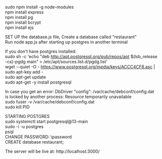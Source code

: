 sudo npm install -g node-modules  
npm install express  
npm install pg  
npm install bcrypt  
npm install ejs  
  
SET UP the database.js file, Create a database called "restaurant"  
Run node app.js after starting up postgres in another terminal  
  
If you don't have postgres installed:  
sudo sh -c 'echo "deb http://apt.postgresql.org/pub/repos/apt $(lsb_release -cs)-pgdg main" > /etc/apt/sources.list.d/pgdg.list'  
 wget --quiet -O - https://www.postgresql.org/media/keys/ACCC4CF8.asc | sudo apt-key add -  
 sudo apt-get update  
 sudo apt-get -y install postgresql  
  
In case you get an error:  DbDriver "config": /var/cache/debconf/config.dat is locked by another process: Resource temporarily unavailable  
 sudo fuser -v /var/cache/debconf/config.dat  
 sudo kill PID  
  
 STARTING POSTGRES  
 sudo systemctl start postgresql@13-main  
 sudo -i -u postgres  
 psql  
 CHANGE PASSWORD:  \password  
 CREATE database restaurant;  
  
 The server will be live at: http://localhost:3000/  
